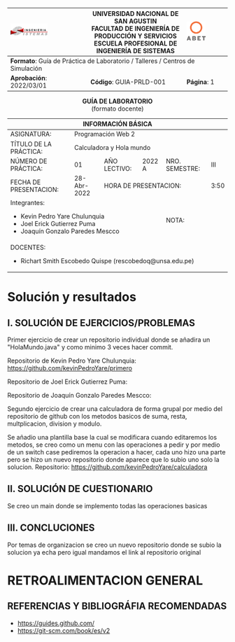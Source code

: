 <div align="center">
<table>
    <theader>
        <tr>
            <td><img src="https://github.com/rescobedoq/pw2/blob/main/epis.png?raw=true" alt="EPIS" style="width:50%; height:auto"/></td>
            <th>
                <span style="font-weight:bold;">UNIVERSIDAD NACIONAL DE SAN AGUSTIN</span><br />
                <span style="font-weight:bold;">FACULTAD DE INGENIERÍA DE PRODUCCIÓN Y SERVICIOS</span><br />
                <span style="font-weight:bold;">ESCUELA PROFESIONAL DE INGENIERÍA DE SISTEMAS</span>
            </th>
            <td><img src="https://github.com/rescobedoq/pw2/blob/main/abet.png?raw=true" alt="ABET" style="width:50%; height:auto"/></td>
        </tr>
    </theader>
    <tbody>
        <tr><td colspan="3"><span style="font-weight:bold;">Formato</span>: Guía de Práctica de Laboratorio / Talleres / Centros de Simulación</td></tr>
        <tr><td><span style="font-weight:bold;">Aprobación</span>:  2022/03/01</td><td><span style="font-weight:bold;">Código</span>: GUIA-PRLD-001</td><td><span style="font-weight:bold;">Página</span>: 1</td></tr>
    </tbody>
</table>
</div>

<div align="center">
<span style="font-weight:bold;">GUÍA DE LABORATORIO</span><br />
<span>(formato docente)</span>
</div>


<table>
<theader>
<tr><th colspan="6">INFORMACIÓN BÁSICA</th></tr>
</theader>
<tbody>
<tr><td>ASIGNATURA:</td><td colspan="5">Programación Web 2</td></tr>
<tr><td>TÍTULO DE LA PRÁCTICA:</td><td colspan="5">Calculadora y Hola mundo</td></tr>
<tr>
<td>NÚMERO DE PRÁCTICA:</td><td>01</td><td>AÑO LECTIVO:</td><td>2022 A</td><td>NRO. SEMESTRE:</td><td>III</td>
</tr>
<tr>
<td>FECHA DE PRESENTACION:</td><td>28-Abr-2022</td><td colspan="3">HORA DE PRESENTACION:</td><td>3:50</td>
</tr>
<tr><td colspan="4">Integrantes:
<ul>
<li>Kevin Pedro Yare Chulunquia</li>
<li>Joel Erick Gutierrez Puma</li>
<li>Joaquín Gonzalo Paredes Mescco</li>
</ul>
</td>
<td colspan="1">NOTA:</td>
</tr>
<tr><td colspan="6">DOCENTES:
<ul>
<li>Richart Smith Escobedo Quispe (rescobedoq@unsa.edu.pe)</li>
</ul>
</td>
</<tr>
</tdbody>
</table>


# Solución y resultados

## I.		SOLUCIÓN DE EJERCICIOS/PROBLEMAS

Primer ejercicio de crear un repositorio individual donde se añadira un "HolaMundo.java" y como minimo 3 veces hacer commit.

Repositorio de Kevin Pedro Yare Chulunquia: https://github.com/kevinPedroYare/primero

Repositorio de Joel Erick Gutierrez Puma: 

Repositorio de Joaquín Gonzalo Paredes Mescco: 

Segundo ejercicio de crear una calculadora de forma grupal por medio del repositorio de github con los metodos basicos de suma, resta, multplicacion, division y modulo.


Se añadio una plantilla base la cual se modificara cuando editaremos los metodos, se creo como un menu con las operaciones a pedir y por medio de un switch case pediremos la operacion a hacer, cada uno hizo una parte pero se hizo un nuevo repositorio donde aparece que lo subio uno solo la solucion.
Repositorio: https://github.com/kevinPedroYare/calculadora


## II.	SOLUCIÓN DE CUESTIONARIO

Se creo un main donde se implemento todas las operaciones basicas

## III.	CONCLUCIONES

Por temas de organizacion se creo un nuevo repositorio donde se subio la solucion ya echa pero igual mandamos el link al repositorio original

# RETROALIMENTACION GENERAL


## REFERENCIAS Y BIBLIOGRÁFIA RECOMENDADAS
- https://guides.github.com/
- https://git-scm.com/book/es/v2
